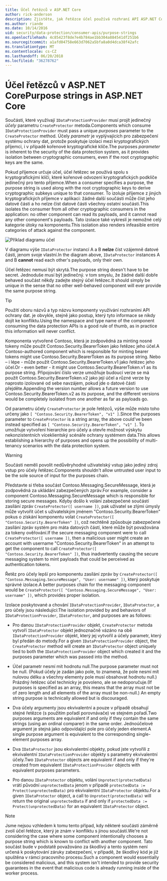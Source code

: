 ```yaml
---
title: Účel řetězců v ASP.NET Core
author: rick-anderson
description: Zjistěte, jak řetězce účel používá rozhraní API ASP.NET Core Data Protection.
ms.author: riande
ms.date: 10/14/2016
uid: security/data-protection/consumer-apis/purpose-strings
ms.openlocfilehash: 4c85423f8de7e4b784ae1bb304a884541df251b6
ms.sourcegitcommit: a1afd04758e663d7062a5bfa8a0d4dca38f42afc
ms.translationtype: MT
ms.contentlocale: cs-CZ
ms.lasthandoff: 06/20/2018
ms.locfileid: "36278762"
---
```

# <a name="purpose-strings-in-aspnet-core"></a><span data-ttu-id="87bea-103">Účel řetězců v ASP.NET Core</span><span class="sxs-lookup"><span data-stu-id="87bea-103">Purpose strings in ASP.NET Core</span></span>

<a name="data-protection-consumer-apis-purposes"></a>

<span data-ttu-id="87bea-104">Součásti, které využívají `IDataProtectionProvider` musí projít jedinečný *účely* parametru `CreateProtector` metoda.</span><span class="sxs-lookup"><span data-stu-id="87bea-104">Components which consume `IDataProtectionProvider` must pass a unique *purposes* parameter to the `CreateProtector` method.</span></span> <span data-ttu-id="87bea-105">Účely *parametr* je vyplývajících pro zabezpečení systému ochrany dat, protože poskytuje izolaci mezi kryptografických příjemci, i v případě kořenové kryptografické klíče.</span><span class="sxs-lookup"><span data-stu-id="87bea-105">The purposes *parameter* is inherent to the security of the data protection system, as it provides isolation between cryptographic consumers, even if the root cryptographic keys are the same.</span></span>

<span data-ttu-id="87bea-106">Pokud příjemce určuje účel, účel řetězec se používá spolu s kryptografickými klíči, které kořenové odvození kryptografických podklíče jedinečný pro tento příjemce.</span><span class="sxs-lookup"><span data-stu-id="87bea-106">When a consumer specifies a purpose, the purpose string is used along with the root cryptographic keys to derive cryptographic subkeys unique to that consumer.</span></span> <span data-ttu-id="87bea-107">To izoluje příjemce z jiných kryptografických příjemce v aplikaci: žádné další součásti může číst jeho datové části a ho nelze číst datové části všechny ostatní součásti.</span><span class="sxs-lookup"><span data-stu-id="87bea-107">This isolates the consumer from all other cryptographic consumers in the application: no other component can read its payloads, and it cannot read any other component's payloads.</span></span> <span data-ttu-id="87bea-108">Tato izolace také vykreslí je nemožné celý kategorie útoky na komponentu.</span><span class="sxs-lookup"><span data-stu-id="87bea-108">This isolation also renders infeasible entire categories of attack against the component.</span></span>

![Příklad diagramu účel](purpose-strings/_static/purposes.png)

<span data-ttu-id="87bea-110">V diagramu výše `IDataProtector` instancí A a B **nelze** číst vzájemně datové části, jenom svoje vlastní.</span><span class="sxs-lookup"><span data-stu-id="87bea-110">In the diagram above, `IDataProtector` instances A and B **cannot** read each other's payloads, only their own.</span></span>

<span data-ttu-id="87bea-111">Účel řetězec nemusí být skrytá.</span><span class="sxs-lookup"><span data-stu-id="87bea-111">The purpose string doesn't have to be secret.</span></span> <span data-ttu-id="87bea-112">Jednoduše musí být jedinečný. v tom smyslu, že žádné další dobře behaved součást někdy zadejte stejný účel řetězec.</span><span class="sxs-lookup"><span data-stu-id="87bea-112">It should simply be unique in the sense that no other well-behaved component will ever provide the same purpose string.</span></span>

>[!TIP]
> <span data-ttu-id="87bea-113">Použití oboru názvů a typ názvu komponenty využívání rozhraními API ochrany dat. je obvykle, stejně jako postup, který tyto informace se nikdy dojít ke konfliktu.</span><span class="sxs-lookup"><span data-stu-id="87bea-113">Using the namespace and type name of the component consuming the data protection APIs is a good rule of thumb, as in practice this information will never conflict.</span></span>
>
><span data-ttu-id="87bea-114">Komponenta vytvořené Contoso, která je zodpovědná za minting nosné tokeny může použít Contoso.Security.BearerToken jako řetězec jeho účel.</span><span class="sxs-lookup"><span data-stu-id="87bea-114">A Contoso-authored component which is responsible for minting bearer tokens might use Contoso.Security.BearerToken as its purpose string.</span></span> <span data-ttu-id="87bea-115">Nebo – i lépe - může použít Contoso.Security.BearerToken.v1 jako řetězec jeho účel.</span><span class="sxs-lookup"><span data-stu-id="87bea-115">Or - even better - it might use Contoso.Security.BearerToken.v1 as its purpose string.</span></span> <span data-ttu-id="87bea-116">Připojování číslo verze umožňuje budoucí verze se má použít Contoso.Security.BearerToken.v2 jako její účel a různé verze by naprosto izolované od sebe navzájem, pokud jde o datové části přejděte.</span><span class="sxs-lookup"><span data-stu-id="87bea-116">Appending the version number allows a future version to use Contoso.Security.BearerToken.v2 as its purpose, and the different versions would be completely isolated from one another as far as payloads go.</span></span>

<span data-ttu-id="87bea-117">Od parametru účely `CreateProtector` je pole řetězců, výše může místo toho určeny jako `[ "Contoso.Security.BearerToken", "v1" ]`.</span><span class="sxs-lookup"><span data-stu-id="87bea-117">Since the purposes parameter to `CreateProtector` is a string array, the above could've been instead specified as `[ "Contoso.Security.BearerToken", "v1" ]`.</span></span> <span data-ttu-id="87bea-118">To umožňuje vytvoření hierarchie pro účely a otevře možnost výskytu nekonzistentních víceklientský scénáře ochrany systémem data.</span><span class="sxs-lookup"><span data-stu-id="87bea-118">This allows establishing a hierarchy of purposes and opens up the possibility of multi-tenancy scenarios with the data protection system.</span></span>

<a name="data-protection-contoso-purpose"></a>

>[!WARNING]
> <span data-ttu-id="87bea-119">Součásti neměli povolit nedůvěryhodné uživatelský vstup jako jediný zdroj vstup pro účely řetězec.</span><span class="sxs-lookup"><span data-stu-id="87bea-119">Components shouldn't allow untrusted user input to be the sole source of input for the purposes chain.</span></span>
>
><span data-ttu-id="87bea-120">Představte si třeba součást Contoso.Messaging.SecureMessage, která je zodpovědná za ukládání zabezpečených zpráv.</span><span class="sxs-lookup"><span data-stu-id="87bea-120">For example, consider a component Contoso.Messaging.SecureMessage which is responsible for storing secure messages.</span></span> <span data-ttu-id="87bea-121">Kdyby došlo k volání zabezpečené součástí zasílání zpráv `CreateProtector([ username ])`, pak uživatel se zlými úmysly může vytvořit účet s uživatelským jménem "Contoso.Security.BearerToken" pokus o získání komponentu volat `CreateProtector([ "Contoso.Security.BearerToken" ])`, což nechtěně způsobuje zabezpečené zasílání zpráv systém pro máta datových částí, které může být považována za tokeny ověřování.</span><span class="sxs-lookup"><span data-stu-id="87bea-121">If the secure messaging component were to call `CreateProtector([ username ])`, then a malicious user might create an account with username "Contoso.Security.BearerToken" in an attempt to get the component to call `CreateProtector([ "Contoso.Security.BearerToken" ])`, thus inadvertently causing the secure messaging system to mint payloads that could be perceived as authentication tokens.</span></span>
>
><span data-ttu-id="87bea-122">Řetěz pro účely lepší pro komponentu zasílání zpráv by `CreateProtector([ "Contoso.Messaging.SecureMessage", "User: username" ])`, který poskytuje správné izolace.</span><span class="sxs-lookup"><span data-stu-id="87bea-122">A better purposes chain for the messaging component would be `CreateProtector([ "Contoso.Messaging.SecureMessage", "User: username" ])`, which provides proper isolation.</span></span>

<span data-ttu-id="87bea-123">Izolace poskytované a chování `IDataProtectionProvider`, `IDataProtector`, a pro účely jsou následující:</span><span class="sxs-lookup"><span data-stu-id="87bea-123">The isolation provided by and behaviors of `IDataProtectionProvider`, `IDataProtector`, and purposes are as follows:</span></span>

* <span data-ttu-id="87bea-124">Pro danou `IDataProtectionProvider` objekt, `CreateProtector` metoda vytvoří `IDataProtector` objekt jednoznačně vázáno na obě `IDataProtectionProvider` objekt, který jej vytvořil a účely parametr, který byl předán do metody.</span><span class="sxs-lookup"><span data-stu-id="87bea-124">For a given `IDataProtectionProvider` object, the `CreateProtector` method will create an `IDataProtector` object uniquely tied to both the `IDataProtectionProvider` object which created it and the purposes parameter which was passed into the method.</span></span>

* <span data-ttu-id="87bea-125">Účel parametr nesmí mít hodnotu null.</span><span class="sxs-lookup"><span data-stu-id="87bea-125">The purpose parameter must not be null.</span></span> <span data-ttu-id="87bea-126">(Pokud účely je zadán jako pole, to znamená, že pole nesmí mít nulovou délku a všechny elementy pole musí obsahovat hodnotu null.) Prázdný řetězec účel technicky je povoleno, ale se nedoporučuje.</span><span class="sxs-lookup"><span data-stu-id="87bea-126">(If purposes is specified as an array, this means that the array must not be of zero length and all elements of the array must be non-null.) An empty string purpose is technically allowed but is discouraged.</span></span>

* <span data-ttu-id="87bea-127">Dva účely argumenty jsou ekvivalentní a pouze v případě obsahují stejné řetězce (s použitím pořadí porovnávače) ve stejném pořadí.</span><span class="sxs-lookup"><span data-stu-id="87bea-127">Two purposes arguments are equivalent if and only if they contain the same strings (using an ordinal comparer) in the same order.</span></span> <span data-ttu-id="87bea-128">Jednoúčelové argument je stejná jako odpovídající pole pro účely jeden element.</span><span class="sxs-lookup"><span data-stu-id="87bea-128">A single purpose argument is equivalent to the corresponding single-element purposes array.</span></span>

* <span data-ttu-id="87bea-129">Dva `IDataProtector` jsou ekvivalentní objekty, pokud jste vytvořili z ekvivalentní `IDataProtectionProvider` objekty s parametry ekvivalentní účely.</span><span class="sxs-lookup"><span data-stu-id="87bea-129">Two `IDataProtector` objects are equivalent if and only if they're created from equivalent `IDataProtectionProvider` objects with equivalent purposes parameters.</span></span>

* <span data-ttu-id="87bea-130">Pro danou `IDataProtector` objektu, volání `Unprotect(protectedData)` vrátí původní `unprotectedData` jenom v případě `protectedData := Protect(unprotectedData)` pro ekvivalentní `IDataProtector` objektu.</span><span class="sxs-lookup"><span data-stu-id="87bea-130">For a given `IDataProtector` object, a call to `Unprotect(protectedData)` will return the original `unprotectedData` if and only if `protectedData := Protect(unprotectedData)` for an equivalent `IDataProtector` object.</span></span>

> [!NOTE]
> <span data-ttu-id="87bea-131">Jsme nejsou vzhledem k tomu tento případ, kdy některé součásti záměrně zvolí účel řetězce, který je znám v konfliktu s jinou součástí.</span><span class="sxs-lookup"><span data-stu-id="87bea-131">We're not considering the case where some component intentionally chooses a purpose string which is known to conflict with another component.</span></span> <span data-ttu-id="87bea-132">Tato součást bude v podstatě považováno za škodlivý a tento systém není určená k poskytování záruky zabezpečení, v případě, že škodlivý kód je již spuštěna v rámci pracovního procesu.</span><span class="sxs-lookup"><span data-stu-id="87bea-132">Such a component would essentially be considered malicious, and this system isn't intended to provide security guarantees in the event that malicious code is already running inside of the worker process.</span></span>
